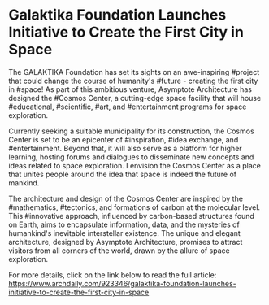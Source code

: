 # Galaktika Foundation Launches Initiative to Create the First City in Space

The GALAKTIKA Foundation has set its sights on an awe-inspiring #project that could change the course of humanity's #future - creating the first city in #space! As part of this ambitious venture, Asymptote Architecture has designed the #Cosmos Center, a cutting-edge space facility that will house #educational, #scientific, #art, and #entertainment programs for space exploration.

Currently seeking a suitable municipality for its construction, the Cosmos Center is set to be an epicenter of #inspiration, #idea exchange, and #entertainment. Beyond that, it will also serve as a platform for higher learning, hosting forums and dialogues to disseminate new concepts and ideas related to space exploration. I envision the Cosmos Center as a place that unites people around the idea that space is indeed the future of mankind.

The architecture and design of the Cosmos Center are inspired by the #mathematics, #tectonics, and formations of carbon at the molecular level. This #innovative approach, influenced by carbon-based structures found on Earth, aims to encapsulate information, data, and the mysteries of humankind's inevitable interstellar existence. The unique and elegant architecture, designed by Asymptote Architecture, promises to attract visitors from all corners of the world, drawn by the allure of space exploration.

For more details, click on the link below to read the full article:
https://www.archdaily.com/923346/galaktika-foundation-launches-initiative-to-create-the-first-city-in-space
